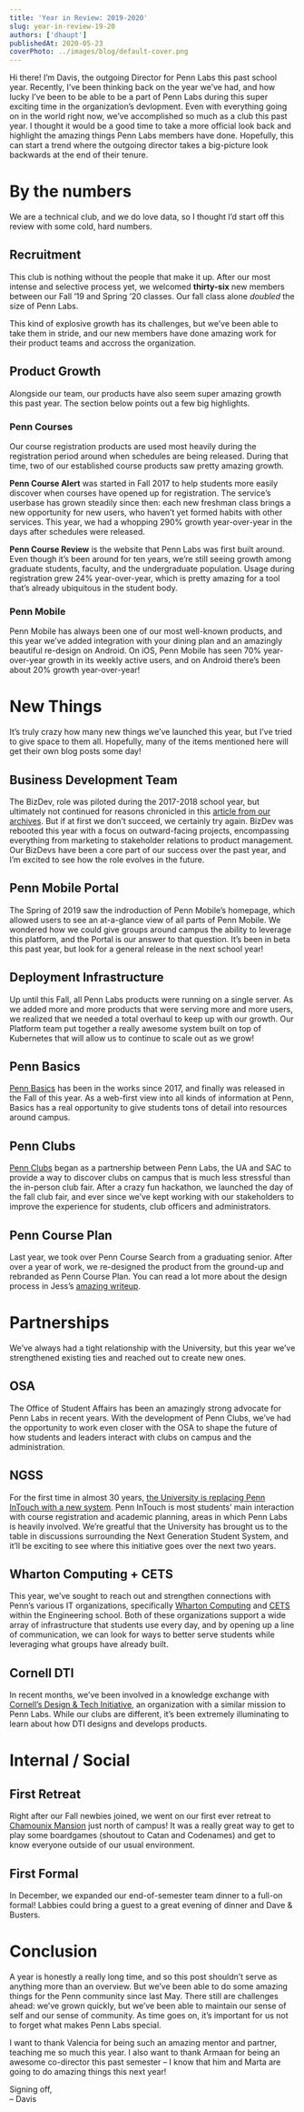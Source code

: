 ```yaml
---
title: 'Year in Review: 2019-2020'
slug: year-in-review-19-20
authors: ['dhaupt']
publishedAt: 2020-05-23
coverPhoto: ../images/blog/default-cover.png
---
```


Hi there! I&rsquo;m Davis, the outgoing Director for Penn Labs this past school year. Recently, I&rsquo;ve been thinking back on the year we&rsquo;ve had, and how lucky I&rsquo;ve been to be able to be a part of Penn Labs during this super exciting time in the organization&rsquo;s devlopment. Even with everything going on in the world right now, we&rsquo;ve accomplished so much as a club this past year. I thought it would be a good time to take a more official look back and highlight the amazing things Penn Labs members have done. Hopefully, this can start a trend where the outgoing director takes a big-picture look backwards at the end of their tenure.

# By the numbers

We are a technical club, and we do love data, so I thought I&rsquo;d start off this review with some cold, hard numbers.

## Recruitment

This club is nothing without the people that make it up. After our most intense and selective process yet, we welcomed **thirty-six** new members between our Fall &rsquo;19 and Spring &rsquo;20 classes. Our fall class alone _doubled_ the size of Penn Labs.

This kind of explosive growth has its challenges, but we&rsquo;ve been able to take them in stride, and our new members have done amazing work for their product teams and accross the organization.

## Product Growth

Alongside our team, our products have also seem super amazing growth this past year. The section below points out a few big highlights.

### Penn Courses

Our course registration products are used most heavily during the registration period around when schedules are being released. During that time, two of our established course products saw pretty amazing growth.

**Penn Course Alert** was started in Fall 2017 to help students more easily discover when courses have opened up for registration. The service&rsquo;s userbase has grown steadily since then: each new freshman class brings a new opportunity for new users, who haven&rsquo;t yet formed habits with other services. This year, we had a whopping 290% growth year-over-year in the days after schedules were released.

**Penn Course Review** is the website that Penn Labs was first built around. Even though it&rsquo;s been around for ten years, we&rsquo;re still seeing growth among graduate students, faculty, and the undergraduate population. Usage during registration grew 24% year-over-year, which is pretty amazing for a tool that&rsquo;s already ubiquitous in the student body.

### Penn Mobile

Penn Mobile has always been one of our most well-known products, and this year we&rsquo;ve added integration with your dining plan and an amazingly beautiful re-design on Android. On iOS, Penn Mobile has seen 70% year-over-year growth in its weekly active users, and on Android there&rsquo;s been about 20% growth year-over-year!

# New Things

It&rsquo;s truly crazy how many new things we&rsquo;ve launched this year, but I&rsquo;ve tried to give space to them all. Hopefully, many of the items mentioned here will get their own blog posts some day!

## Business Development Team

The BizDev, role was piloted during the 2017-2018 school year, but ultimately not continued for reasons chronicled in this [article from our archives](https://pennlabs.org/blog/its-so-fluffy).
But if at first we don&rsquo;t succeed, we certainly try again. BizDev was rebooted this year with a focus on outward-facing projects, encompassing everything from marketing to stakeholder relations to product management. Our BizDevs have been a core part of our success over the past year, and I&rsquo;m excited to see how the role evolves in the future.

## Penn Mobile Portal

The Spring of 2019 saw the indroduction of Penn Mobile&rsquo;s homepage, which allowed users to see an at-a-glance view of all parts of Penn Mobile. We wondered how we could give groups around campus the ability to leverage this platform, and the Portal is our answer to that question. It&rsquo;s been in beta this past year, but look for a general release in the next school year!

## Deployment Infrastructure

Up until this Fall, all Penn Labs products were running on a single server. As we added more and more products that were serving more and more users, we realized that we needed a total overhaul to keep up with our growth. Our Platform team put together a really awesome system built on top of Kubernetes that will allow us to continue to scale out as we grow!

## Penn Basics

[Penn Basics](https://pennbasics.com) has been in the works since 2017, and finally was released in the Fall of this year. As a web-first view into all kinds of information at Penn, Basics has a real opportunity to give students tons of detail into resources around campus.

## Penn Clubs

[Penn Clubs](https://pennclubs.com) began as a partnership between Penn Labs, the UA and SAC to provide a way to discover clubs on campus that is much less stressful than the in-person club fair. After a crazy fun hackathon, we launched the day of the fall club fair, and ever since we&rsquo;ve kept working with our stakeholders to improve the experience for students, club officers and administrators.

## Penn Course Plan

Last year, we took over Penn Course Search from a graduating senior. After over a year of work, we re-designed the product from the ground-up and rebranded
as Penn Course Plan. You can read a lot more about the design process in Jess&rsquo;s [amazing writeup](https://pennlabs.org/blog/the-design-of-penn-course-plan-under-the-hood).

# Partnerships

We&rsquo;ve always had a tight relationship with the University, but this year we&rsquo;ve strengthened existing ties and reached out to create new ones.

## OSA

The Office of Student Affairs has been an amazingly strong advocate for Penn Labs in recent years. With the development of Penn Clubs, we&rsquo;ve had the opportunity to work even closer with the OSA to shape the future of how students and leaders interact with clubs on campus and the administration.

## NGSS

For the first time in almost 30 years, [the University is replacing Penn InTouch with a new system](https://www.thedp.com/article/2019/10/upenn-course-registration-penn-in-touch-path). Penn InTouch is most students&rsquo; main interaction with course registration and academic planning, areas in which Penn Labs is heavily involved. We&rsquo;re greatful that the University has brought us to the table in discussions surrounding the Next Generation Student System, and it&rsquo;ll be exciting to see where this initiative goes over the next two years.

## Wharton Computing + CETS

This year, we&rsquo;ve sought to reach out and strengthen connections with Penn&rsquo;s various IT organizations, specifically [Wharton Computing](https://computing.wharton.upenn.edu/) and [CETS](https://cets.seas.upenn.edu/) within the Engineering school. Both of these organizations support a wide array of infrastructure that students use every day, and by opening up a line of communication, we can look for ways to better serve students while leveraging what groups have already built.

## Cornell DTI

In recent months, we&rsquo;ve been involved in a knowledge exchange with [Cornell&rsquo;s Design & Tech Initiative](https://www.cornelldti.org/), an organization with a similar mission to Penn Labs. While our clubs are different, it&rsquo;s been extremely illuminating to learn about how DTI designs and develops products.

# Internal / Social

## First Retreat

Right after our Fall newbies joined, we went on our first ever retreat to [Chamounix Mansion](https://www.philahostel.org/) just north of campus! It was a really great way to get to play some boardgames (shoutout to Catan and Codenames) and get to know everyone outside of our usual environment.

## First Formal

In December, we expanded our end-of-semester team dinner to a full-on formal! Labbies could bring a guest to a great evening of dinner and Dave & Busters.

# Conclusion

A year is honestly a really long time, and so this post shouldn&rsquo;t serve as anything more than an overview. But we&rsquo;ve been able to do some amazing things for the Penn community since last May. There still are challenges ahead: we&rsquo;ve grown quickly, but we&rsquo;ve been able to maintain our sense of self and our sense of community. As time goes on, it&rsquo;s important for us not to forget what makes Penn Labs special.

I want to thank Valencia for being such an amazing mentor and partner, teaching me so much this year. I also want to thank Armaan for being an awesome co-director this past semester &#x2013; I know that him and Marta are going to do amazing things this next year!

Signing off, <br />
&#x2013; Davis
